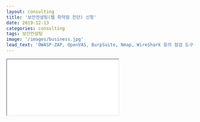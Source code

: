 ```yaml
---
layout: consulting
title: '보안컨설팅(웹 취약점 진단) 신청'
date: 2019-12-13
categories: consulting
tags: 보안컨설팅
image: '/images/business.jpg'
lead_text: 'OWASP-ZAP, OpenVAS, BurpSuite, Nmap, WireShark 등의 점검 도구를 활용하여 웹 사이트 전체에 대한 보안 취약점을 진단'
---
```




<iframe src={{site.data.global.consulting}}>로드 중…</iframe>